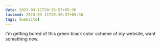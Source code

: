 ```yaml
---
date: 2023-03-11T20:38:57+05:30
lastmod: 2023-03-11T20:39:37+05:30
tags: [website]
---
```


I'm getting bored of this green black color scheme of my website, want something new.
